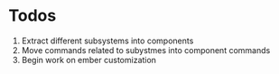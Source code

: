 # Todos

1. Extract different subsystems into components
2. Move commands related to subystmes into component commands
3. Begin work on ember customization
